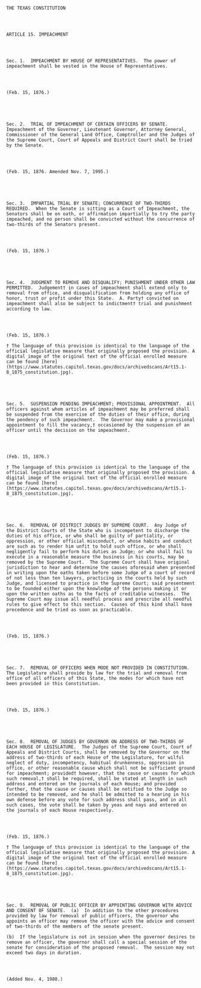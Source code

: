 ﻿
    
    
    	
    					
    
    
    THE TEXAS CONSTITUTION
    
      
    
    
    ARTICLE 15. IMPEACHMENT
    
      
    
    
    Sec. 1.  IMPEACHMENT BY HOUSE OF REPRESENTATIVES.  The power of impeachment shall be vested in the House of Representatives.
    
    
    
    
    (Feb. 15, 1876.)
    
    
    
    
    
    Sec. 2.  TRIAL OF IMPEACHMENT OF CERTAIN OFFICERS BY SENATE.  Impeachment of the Governor, Lieutenant Governor, Attorney General, Commissioner of the General Land Office, Comptroller and the Judges of the Supreme Court, Court of Appeals and District Court shall be tried by the Senate.  
    
    
    
    
    (Feb. 15, 1876. Amended Nov. 7, 1995.)
    
    
    
    
    
    Sec. 3.  IMPARTIAL TRIAL BY SENATE; CONCURRENCE OF TWO-THIRDS REQUIRED.  When the Senate is sitting as a Court of Impeachment, the Senators shall be on oath, or affirmation impartially to try the party impeached, and no person shall be convicted without the concurrence of two-thirds of the Senators present.
    
    
    
    
    (Feb. 15, 1876.)
    
    
    
    
    
    Sec. 4.  JUDGMENT TO REMOVE AND DISQUALIFY; PUNISHMENT UNDER OTHER LAW PERMITTED.  Judgement† in cases of impeachment shall extend only to removal from office, and disqualification from holding any office of honor, trust or profit under this State.  A. Party† convicted on impeachment shall also be subject to indictment† trial and punishment according to law.
    
    
    
    
    (Feb. 15, 1876.)
    
    † The language of this provision is identical to the language of the official legislative measure that originally proposed the provision. A digital image of the original text of the official enrolled measure can be found [here](https://www.statutes.capitol.texas.gov/docs/archivedscans/Art15.1-8_1875_constitution.jpg).
    
    
    
    
    
    Sec. 5.  SUSPENSION PENDING IMPEACHMENT; PROVISIONAL APPOINTMENT.  All officers against whom articles of impeachment may be preferred shall be suspended from the exercise of the duties of their office, during the pendency of such impeachment.  The Governor may make a provisional appointment to fill the vacancy,† occasioned by the suspension of an officer until the decision on the impeachment.
    
    
    
    
    (Feb. 15, 1876.)
    
    † The language of this provision is identical to the language of the official legislative measure that originally proposed the provision. A digital image of the original text of the official enrolled measure can be found [here](https://www.statutes.capitol.texas.gov/docs/archivedscans/Art15.1-8_1875_constitution.jpg).
    
    
    
    
    
    Sec. 6.  REMOVAL OF DISTRICT JUDGES BY SUPREME COURT.  Any Judge of the District Courts of the State who is incompetent to discharge the duties of his office, or who shall be guilty of partiality, or oppression, or other official misconduct, or whose habits and conduct are such as to render him unfit to hold such office, or who shall negligently fail to perform his duties as Judge; or who shall fail to execute in a reasonable measure the business in his courts, may be removed by the Supreme Court.  The Supreme Court shall have original jurisdiction to hear and determine the causes aforesaid when presented in writing upon the oaths taken before some Judge of a court of record of not less than ten lawyers, practicing in the courts held by such Judge, and licensed to practice in the Supreme Court; said presentment to be founded either upon the knowledge of the persons making it or upon the written oaths as to the facts of creditable witnesses.  The Supreme Court may issue all needful process and prescribe all needful rules to give effect to this section.  Causes of this kind shall have precedence and be tried as soon as practicable.
    
    
    
    
    (Feb. 15, 1876.)
    
    
    
    
    
    Sec. 7.  REMOVAL OF OFFICERS WHEN MODE NOT PROVIDED IN CONSTITUTION.  The Legislature shall provide by law for the trial and removal from office of all officers of this State, the modes for which have not been provided in this Constitution.
    
    
    
    
    (Feb. 15, 1876.)
    
    
    
    
    
    Sec. 8.  REMOVAL OF JUDGES BY GOVERNOR ON ADDRESS OF TWO-THIRDS OF EACH HOUSE OF LEGISLATURE.  The Judges of the Supreme Court, Court of Appeals and District Courts, shall be removed by the Governor on the address of two-thirds of each House of the Legislature, for wilful neglect of duty, incompetency, habitual drunkenness, oppression in office, or other reasonable cause which shall not be sufficient ground for impeachment; provided† however, that the cause or causes for which such removal,† shall be required, shall be stated at length in such address and entered on the journals of each House; and provided further, that the cause or causes shall be notified to the Judge so intended to be removed, and he shall be admitted to a hearing in his own defense before any vote for such address shall pass, and in all such cases, the vote shall be taken by yeas and nays and entered on the journals of each House respectively.
    
    
    
    
    (Feb. 15, 1876.)
    
    † The language of this provision is identical to the language of the official legislative measure that originally proposed the provision. A digital image of the original text of the official enrolled measure can be found [here](https://www.statutes.capitol.texas.gov/docs/archivedscans/Art15.1-8_1875_constitution.jpg).
    
    
    
    
    
    Sec. 9.  REMOVAL OF PUBLIC OFFICER BY APPOINTING GOVERNOR WITH ADVICE AND CONSENT OF SENATE.  (a)  In addition to the other procedures provided by law for removal of public officers, the governor who appoints an officer may remove the officer with the advice and consent of two-thirds of the members of the senate present.
    
    (b)  If the legislature is not in session when the governor desires to remove an officer, the governor shall call a special session of the senate for consideration of the proposed removal.  The session may not exceed two days in duration.
    
    
    
    
    (Added Nov. 4, 1980.)
    
    
    
    
    				
